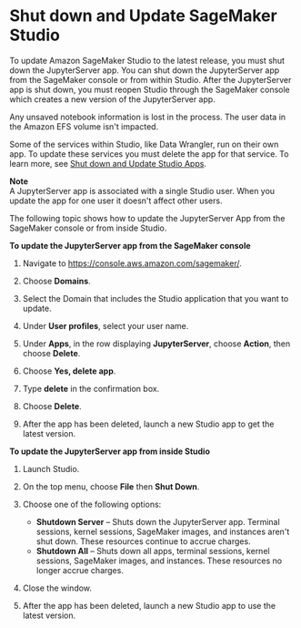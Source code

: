 # Shut down and Update SageMaker Studio<a name="studio-tasks-update-studio"></a>

To update Amazon SageMaker Studio to the latest release, you must shut down the JupyterServer app\. You can shut down the JupyterServer app from the SageMaker console or from within Studio\. After the JupyterServer app is shut down, you must reopen Studio through the SageMaker console which creates a new version of the JupyterServer app\.

Any unsaved notebook information is lost in the process\. The user data in the Amazon EFS volume isn't impacted\.

Some of the services within Studio, like Data Wrangler, run on their own app\. To update these services you must delete the app for that service\. To learn more, see [Shut down and Update Studio Apps](studio-tasks-update-apps.md)\.

**Note**  
A JupyterServer app is associated with a single Studio user\. When you update the app for one user it doesn't affect other users\.

The following topic shows how to update the JupyterServer App from the SageMaker console or from inside Studio\.

**To update the JupyterServer app from the SageMaker console**

1. Navigate to [https://console\.aws\.amazon\.com/sagemaker/](https://console.aws.amazon.com/sagemaker/)\.

1. Choose **Domains**\.

1. Select the Domain that includes the Studio application that you want to update\.

1. Under **User profiles**, select your user name\.

1. Under **Apps**, in the row displaying **JupyterServer**, choose **Action**, then choose **Delete**\.

1. Choose **Yes, delete app**\.

1. Type **delete** in the confirmation box\.

1. Choose **Delete**\.

1. After the app has been deleted, launch a new Studio app to get the latest version\.

**To update the JupyterServer app from inside Studio**

1. Launch Studio\.

1. On the top menu, choose **File** then **Shut Down**\.

1. Choose one of the following options:
   + **Shutdown Server** – Shuts down the JupyterServer app\. Terminal sessions, kernel sessions, SageMaker images, and instances aren't shut down\. These resources continue to accrue charges\.
   + **Shutdown All** – Shuts down all apps, terminal sessions, kernel sessions, SageMaker images, and instances\. These resources no longer accrue charges\.

1. Close the window\.

1. After the app has been deleted, launch a new Studio app to use the latest version\.